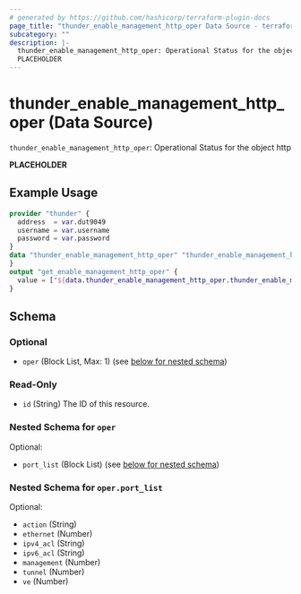 ```yaml
---
# generated by https://github.com/hashicorp/terraform-plugin-docs
page_title: "thunder_enable_management_http_oper Data Source - terraform-provider-thunder"
subcategory: ""
description: |-
  thunder_enable_management_http_oper: Operational Status for the object http
  PLACEHOLDER
---
```


# thunder_enable_management_http_oper (Data Source)

`thunder_enable_management_http_oper`: Operational Status for the object http

__PLACEHOLDER__

## Example Usage

```terraform
provider "thunder" {
  address  = var.dut9049
  username = var.username
  password = var.password
}
data "thunder_enable_management_http_oper" "thunder_enable_management_http_oper" {
}
output "get_enable_management_http_oper" {
  value = ["${data.thunder_enable_management_http_oper.thunder_enable_management_http_oper}"]
}
```

<!-- schema generated by tfplugindocs -->
## Schema

### Optional

- `oper` (Block List, Max: 1) (see [below for nested schema](#nestedblock--oper))

### Read-Only

- `id` (String) The ID of this resource.

<a id="nestedblock--oper"></a>
### Nested Schema for `oper`

Optional:

- `port_list` (Block List) (see [below for nested schema](#nestedblock--oper--port_list))

<a id="nestedblock--oper--port_list"></a>
### Nested Schema for `oper.port_list`

Optional:

- `action` (String)
- `ethernet` (Number)
- `ipv4_acl` (String)
- `ipv6_acl` (String)
- `management` (Number)
- `tunnel` (Number)
- `ve` (Number)


